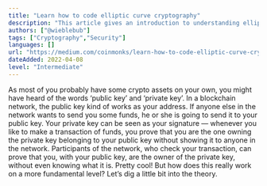 ```yaml
---
title: "Learn how to code elliptic curve cryptography"
description: "This article gives an introduction to understanding elliptic curve cryptography and coding it."
authors: ["@wieblebub"]
tags: ["Cryptography","Security"]
languages: []
url: "https://medium.com/coinmonks/learn-how-to-code-elliptic-curve-cryptography-a952dfdc20ab"
dateAdded: 2022-04-08
level: "Intermediate"
---
```


As most of you probably have some crypto assets on your own, you might have heard of the words ‘public key’ and ‘private key’. In a blockchain network, the public key kind of works as your address. If anyone else in the network wants to send you some funds, he or she is going to send it to your public key. Your private key can be seen as your signature — whenever you like to make a transaction of funds, you prove that you are the one owning the private key belonging to your public key without showing it to anyone in the network. Participants of the network, who check your transaction, can prove that you, with your public key, are the owner of the private key, without even knowing what it is. Pretty cool! But how does this really work on a more fundamental level? Let’s dig a little bit into the theory.